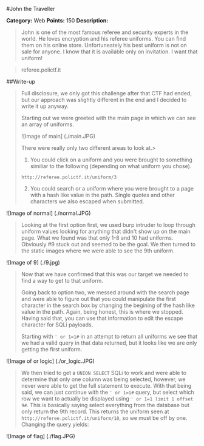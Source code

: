 #John the Traveller

**Category:** Web
**Points:** 150
**Description:**

> John is one of the most famous referee and security experts in the world.  He loves encryption and his referee uniforms.  You can find them on his online store.  Unfortuneately his best uniform is not on sale for anyone.  I know that it is available only on invitation.  I want that uniform!

> referee.polictf.it

##Write-up
> Full disclosure, we only got this challenge after that CTF had ended, but our approach was slightly different in the end and I decided to write it up anyway.
>
> Starting out we were greeted with the main page in which we can see an array of uniforms.
>
>![Image of main]
(./main.JPG)
>
> There were really only two different areas to look at.>
> 1) You could click on a uniform and you were brought to something similiar to the following (depending on what uniform you chose).
>```
> http://referee.polictf.it/uniform/3
>```
> 2) You could search or a uniform where you were brought to a page with a hash like value in the path.  Single quotes and other characters we also escaped when submitted.
>
![Image of normal]
(./normal.JPG)
>
> Looking at the first option first, we used burp intruder to loop through uniform values looking for anything that didn't show up on the main page.  What we found was that only 1-8 and 10 had uniforms.  Obviously #9 stuck out and seemed to be the goal.  We then turned to the static images where we were able to see the 9th uniform.
>
![Image of 9]
(./9.jpg)
>
> Now that we have confirmed that this was our target we needed to find a way to get to that uniform.
>
> Going back to option two, we messed around with the search page and were able to figure out that you could manipulate the first character in the search box by changing the begining of the hash like value in the path.  Again, being honest, this is where we stopped.  Having said that, you can use that information to edit the escape character for SQLi payloads.
>
> Starting with ```' or 1=1#``` in an attempt to return all uniforms we see that we had a valid query in that data returned, but it looks like we are only getting the first uniform.
>
![Image of or logic]
(./or_logic.JPG)
>
> We then tried to get a ```UNION SELECT``` SQLi to work and were able to determine that only one column was being selected, however, we never were able to get the full statement to execute.  With that being said, we can just continue with the ```' or 1=1#``` query, but select which row we want to actually be displayed using ```' or 1=1 limit 1 offset 9#```.  This is basically saying select everything from the database but only return the 9th record. This returns the uniform seen at ```http://referee.polictf.it/uniform/10```, so we must be off by one. Changing the query yields:
>
![Image of flag]
(./flag.JPG)

